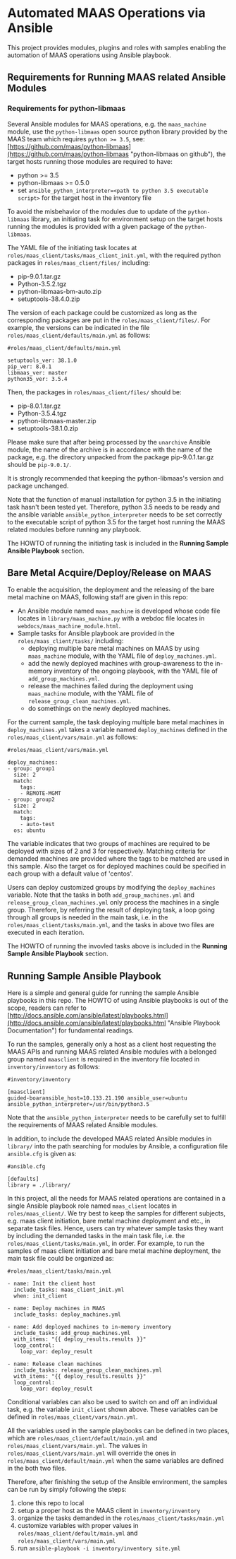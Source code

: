 # Automated MAAS Operations via Ansible
This project provides modules, plugins and roles with samples enabling the automation of MAAS operations using Ansible playbook.

## Requirements for Running MAAS related Ansible Modules
### Requirements for python-libmaas
Several Ansible modules for MAAS operations, e.g. the `maas_machine` module, use the `python-libmaas` open source python library provided by the MAAS team which requires `python >= 3.5`, see:[https://github.com/maas/python-libmaas](https://github.com/maas/python-libmaas "python-libmaas on github"), the target hosts running those modules are required to have:

- python >= 3.5
- python-libmaas >= 0.5.0
- set `ansible_python_interpreter=<path to python 3.5 executable script>` for the target host in the inventory file

To avoid the misbehavior of the modules due to update of the `python-libmaas` library, an initiating task for environment setup on the target hosts running the modules is provided with a given package of the `python-libmaas`.

The YAML file of the initiating task locates at `roles/maas_client/tasks/maas_client_init.yml`, with the required python packages in `roles/maas_client/files/` including:

- pip-9.0.1.tar.gz
- Python-3.5.2.tgz
- python-libmaas-bm-auto.zip
- setuptools-38.4.0.zip

The version of each package could be customized as long as the corresponding packages are put in the `roles/maas_client/files/`. For example, the versions can be indicated in the file `roles/maas_client/defaults/main.yml` as follows:

    #roles/maas_client/defaults/main.yml
    
    setuptools_ver: 38.1.0
    pip_ver: 8.0.1
    libmaas_ver: master
    python35_ver: 3.5.4

Then, the packages in `roles/maas_client/files/` should be:

- pip-8.0.1.tar.gz
- Python-3.5.4.tgz
- python-libmaas-master.zip
- setuptools-38.1.0.zip

Please make sure that after being processed by the `unarchive` Ansible module, the name of the archive is in accordance with the name of the package, e.g. the directory unpacked from the package pip-9.0.1.tar.gz should be `pip-9.0.1/`.

It is strongly recommended that keeping the python-libmaas's version and package unchanged.

Note that the function of manual installation for python 3.5 in the initiating task hasn't been tested yet. Therefore, python 3.5 needs to be ready and the ansible variable `ansible_python_interpreter` needs to be set correctly to the executable script of python 3.5 for the target host running the MAAS related modules before running any playbook.

The HOWTO of running the initiating task is included in the **Running Sample Ansible Playbook** section.

## Bare Metal Acquire/Deploy/Release on MAAS
To enable the acquisition, the deployment and the releasing of the bare metal machine on MAAS, following staff are given in this repo:


- An Ansible module named `maas_machine` is developed whose code file locates in `library/maas_machine.py` with a webdoc file locates in `webdocs/maas_machine_module.html`.
- Sample tasks for Ansible playbook are provided in the `roles/maas_client/tasks/` including:
  - deploying multiple bare metal machines on MAAS by using `maas_machine` module, with the YAML file of `deploy_machines.yml`.
  - add the newly deployed machines with group-awareness to the in-memory inventory of the ongoing playbook, with the YAML file of `add_group_machines.yml`. 
  - release the machines failed during the deployment using `maas_machine` module, with the YAML file of `release_group_clean_machines.yml`.
  - do somethings on the newly deployed machines.

For the current sample, the task deploying multiple bare metal machines in `deploy_machines.yml` takes a variable named `deploy_machines` defined in the `roles/maas_client/vars/main.yml` as follows:


    #roles/maas_client/vars/main.yml

    deploy_machines:
    - group: group1
      size: 2
      match:
        tags:
        - REMOTE-MGMT
    - group: group2
      size: 2
      match:
        tags:
        - auto-test
      os: ubuntu

The variable indicates that two groups of machines are required to be deployed with sizes of 2 and 3 for respectively. Matching criteria for demanded machines are provided where the tags to be matched are used in this sample. Also the target os for deployed machines could be specified in each group with a default value of 'centos'.

Users can deploy customized groups by modifying the `deploy_machines` variable. Note that the tasks in both `add_group_machines.yml` and `release_group_clean_machines.yml` only process the machines in a single group. Therefore, by referring the result of deploying task, a loop going through all groups is needed in the main task, i.e. in the `roles/maas_client/tasks/main.yml`, and the tasks in above two files are executed in each iteration. 

The HOWTO of running the invovled tasks above is included in the **Running Sample Ansible Playbook** section.

## Running Sample Ansible Playbook
Here is a simple and general guide for running the sample Ansible playbooks in this repo. The HOWTO of using Ansible playbooks is out of the scope, readers can refer to [http://docs.ansible.com/ansible/latest/playbooks.html](http://docs.ansible.com/ansible/latest/playbooks.html "Ansible Playbook Documentation") for fundamental readings.

To run the samples, generally only a host as a client host requesting the MAAS APIs and running MAAS related Ansible modules with a belonged group named `maasclient` is required in the inventory file located in `inventory/inventory` as follows:

    #inventory/inventory

    [maasclient]
    guided-boaransible_host=10.133.21.190 ansible_user=ubuntu ansible_python_interpreter=/usr/bin/python3.5

Note that the `ansible_python_interpreter` needs to be carefully set to fulfill the requirements of MAAS related Ansible modules.

In addition, to include the developed MAAS related Ansible modules in `library/` into the path searching for modules by Ansible, a configuration file `ansible.cfg` is given as:

    #ansible.cfg
    
    [defaults]
    library = ./library/

In this project, all the needs for MAAS related operations are contained in a single Ansible playbook role named `maas_client` locates in `roles/maas_client/`.
We try best to keep the samples for different subjects, e.g. maas client initiation, bare metal machine deployment and etc., in separate task files. Hence, users can try whatever sample tasks they want by including the demanded tasks in the main task file, i.e. the `roles/maas_client/tasks/main.yml`, in order. For example, to run the samples of maas client initiation and bare metal machine deployment, the main task file could be organized as:

    #roles/maas_client/tasks/main.yml

    - name: Init the client host
      include_tasks: maas_client_init.yml  
      when: init_client
  
    - name: Deploy machines in MAAS
      include_tasks: deploy_machines.yml

    - name: Add deployed machines to in-memory inventory
      include_tasks: add_group_machines.yml
      with_items: "{{ deploy_results.results }}"
      loop_control:
        loop_var: deploy_result

    - name: Release clean machines
      include_tasks: release_group_clean_machines.yml
      with_items: "{{ deploy_results.results }}"
      loop_control:
        loop_var: deploy_result

Conditional variables can also be used to switch on and off an individual task, e.g. the variable `init_client` shown above. These variables can be defined in `roles/maas_client/vars/main.yml`.

All the variables used in the sample playbooks can be defined in two places, which are `roles/maas_client/default/main.yml` and `roles/maas_client/vars/main.yml`. The values in `roles/maas_client/vars/main.yml` will override the ones in `roles/maas_client/default/main.yml` when the same variables are defined in the both two files.

Therefore, after finishing the setup of the Ansible environment, the samples can be run by simply following the steps:


1. clone this repo to local
2. setup a proper host as the MAAS client in `inventory/inventory`
3. organize the tasks demanded in the `roles/maas_client/tasks/main.yml`
4. customize variables with proper values in `roles/maas_client/default/main.yml` and `roles/maas_client/vars/main.yml`
5. run `ansible-playbook -i inventory/inventory site.yml` 